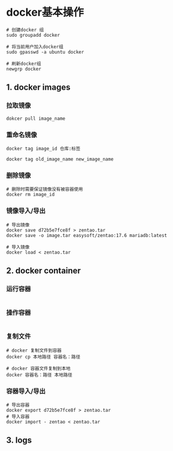 # docker基本操作

```shell
# 创建docker 组
sudo groupadd docker

# 将当前用户加入docker组
sudo gpasswd -a ubuntu docker

# 刷新docker组
newgrp docker
```



## 1. docker images

### 拉取镜像

```shell
dokcer pull image_name
```

### 重命名镜像

```shell
docker tag image_id 仓库:标签

docker tag old_image_name new_image_name
```

### 删除镜像

```shell
# 删除时需要保证镜像没有被容器使用
docker rm image_id
```

### 镜像导入/导出

```shell
# 导出镜像
docker save d72b5e7fce8f > zentao.tar
docker save -o image.tar easysoft/zentao:17.6 mariadb:latest

# 导入镜像
docker load < zentao.tar
```

## 2. docker container

### 运行容器

```shell

```

### 操作容器

```shell

```

### 复制文件

```shell
# docker 复制文件到容器
docker cp 本地路径 容器名：路径

# docker 容器文件复制到本地
docker 容器名：路径 本地路径
```

### 容器导入/导出

```shell
# 导出容器
docker export d72b5e7fce8f > zentao.tar
# 导入容器
docker import - zentao < zentao.tar
```

## 3. logs






